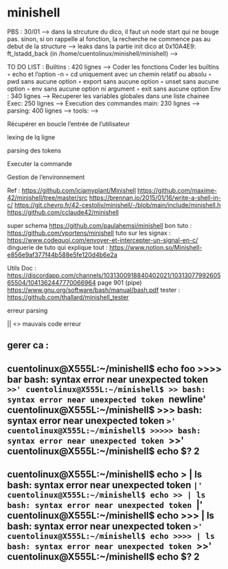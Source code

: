 # minishell

PBS : 
30/01 
--> dans la strcuture du dico, il faut un node start qui ne bouge pas. sinon, si on rappelle al fonction, la recherche ne commence pas au debut de la structure
--> leaks dans la partie init dico 
	at 0x10A4E9: ft_lstadd_back (in /home/cuentolinux/minishell/minishell)
-->


TO DO LIST :
Builtins : 420 lignes
--> Coder les fonctions
	Coder les builtins
		◦ echo et l’option -n
		◦ cd uniquement avec un chemin relatif ou absolu
		◦ pwd sans aucune option
		◦ export sans aucune option
		◦ unset sans aucune option
		◦ env sans aucune option ni argument
		◦ exit sans aucune option
Env : 340 lignes
--> Recuperer les variables globales dans une liste chainee 
Exec: 250 lignes
--> Execution des commandes
main: 230 lignes
--> 
parsing: 400 lignes
--> 
tools: 
--> 


Récupérer en boucle l’entrée de l’utilisateur

lexing de lq ligne 

parsing des tokens

Executer la commande



Gestion de l’environnement


Ref :
https://github.com/iciamyplant/Minishell
https://github.com/maxime-42/minishell/tree/master/src 
https://brennan.io/2015/01/16/write-a-shell-in-c/
https://git.chevro.fr/42-cestoliv/minishell/-/blob/main/include/minishell.h
https://github.com/cclaude42/minishell

super schema https://github.com/paulahemsi/minishell
bon tuto : https://github.com/vportens/minishell
tuto sur les signax : https://www.codequoi.com/envoyer-et-intercepter-un-signal-en-c/
dinguerie de tuto qui explique tout : https://www.notion.so/Minishell-e856e9af377f44b588e5fe120d4b6e2a

Utils Doc :
https://discordapp.com/channels/1031300918840402021/1031307799260565504/1041362447770066964 page 901 (pipe)
https://www.gnu.org/software/bash/manual/bash.pdf 
tester : https://github.com/thallard/minishell_tester


erreur parsing

||
<> mauvais code erreur

gerer ca :
---------------------------------------------------------------
cuentolinux@X555L:~/minishell$ echo foo >>>> bar
bash: syntax error near unexpected token `>>'
cuentolinux@X555L:~/minishell$ >>
bash: syntax error near unexpected token `newline'
cuentolinux@X555L:~/minishell$ >>>
bash: syntax error near unexpected token `>'
cuentolinux@X555L:~/minishell$ >>>>>
bash: syntax error near unexpected token `>>'
cuentolinux@X555L:~/minishell$ echo $?
2
---------------------------------------------------------------
cuentolinux@X555L:~/minishell$ echo > | ls
bash: syntax error near unexpected token `|'
cuentolinux@X555L:~/minishell$ echo >> | ls
bash: syntax error near unexpected token `|'
cuentolinux@X555L:~/minishell$ echo >>> | ls
bash: syntax error near unexpected token `>'
cuentolinux@X555L:~/minishell$ echo >>>> | ls
bash: syntax error near unexpected token `>>'
cuentolinux@X555L:~/minishell$ echo $?
2
---------------------------------------------------------------
